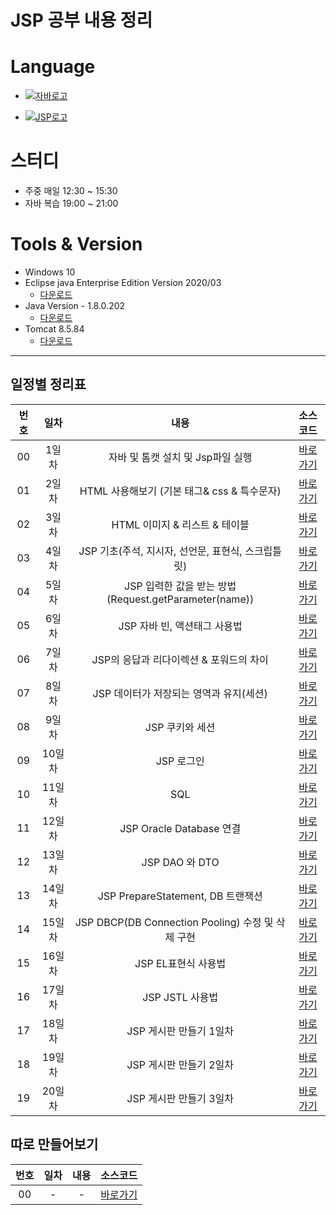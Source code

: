 #  JSP 공부 내용 정리

# Language 
- [![자바로고](https://img.shields.io/badge/Java-007396?style=for-the-badge&logo=java&logoColor=white)](https://www.oracle.com/kr/java/)

- [![JSP로고](https://img.shields.io/badge/JSP-E34F26?style=for-the-badge&logo=&logoColor=white)](https://javaee.github.io/javaee-spec/javadocs/)


# 스터디
- 주중 매일 12:30 ~ 15:30
- 자바 복습 19:00 ~ 21:00

# Tools & Version

- Windows 10
- Eclipse java Enterprise Edition Version 2020/03
    - [다운로드](https://www.eclipse.org/downloads/packages/release/2020-03/r)
- Java Version - 1.8.0.202
    - [다운로드](https://www.oracle.com/java/technologies/javase/javase8-archive-downloads.html)
- Tomcat 8.5.84
    - [다운로드](https://tomcat.apache.org/download-80.cgi)

---
## 일정별 정리표

| 번호 | 일차 | 내용 | 소스코드 | 
| :---: | :---: | :---: | :---: |
| 00 | 1일차 | 자바 및 톰캣 설치 및 Jsp파일 실행 | [바로가기][day01] |
| 01 | 2일차 | HTML 사용해보기 (기본 태그& css & 특수문자) | [바로가기][day02] |
| 02 | 3일차 | HTML 이미지 & 리스트 & 테이블 | [바로가기][day03] |
| 03 | 4일차 | JSP 기초(주석, 지시자, 선언문, 표현식, 스크립틀릿) | [바로가기][day04] |
| 04 | 5일차 | JSP 입력한 값을 받는 방법(Request.getParameter(name)) | [바로가기][day05] |
| 05 | 6일차 | JSP 자바 빈, 액션태그 사용법 | [바로가기][day06] |
| 06 | 7일차 | JSP의 응답과 리다이렉션 & 포워드의 차이 | [바로가기][day07] |
| 07 | 8일차 | JSP 데이터가 저장되는 영역과 유지(세션) | [바로가기][day08] |
| 08 | 9일차 | JSP 쿠키와 세션 | [바로가기][day09] |
| 09 | 10일차 | JSP 로그인 | [바로가기][day10] |
| 10 | 11일차 | SQL | [바로가기][day11] |
| 11 | 12일차 | JSP Oracle Database 연결 | [바로가기][day12] |
| 12 | 13일차 | JSP DAO 와 DTO | [바로가기][day13] |
| 13 | 14일차 | JSP PrepareStatement, DB 트랜잭션 | [바로가기][day13] |
| 14 | 15일차 | JSP DBCP(DB Connection Pooling) 수정 및 삭제 구현 | [바로가기][day15] |
| 15 | 16일차 | JSP EL표현식 사용법 | [바로가기][day16] |
| 16 | 17일차 | JSP JSTL 사용법 | [바로가기][day17] |
| 17 | 18일차 | JSP 게시판 만들기 1일차 | [바로가기][day18] |
| 18 | 19일차 | JSP 게시판 만들기 2일차 | [바로가기][day19] |
| 19 | 20일차 | JSP 게시판 만들기 3일차 | [바로가기][day20] |

## 따로 만들어보기
| 번호 | 일차 | 내용 | 소스코드 | 
| :---: | :---: | :---: | :---: |
| 00 | - | - | [바로가기][etc] |

[day01]: ./Day01/WebContent/
[day02]: ./Day02/WebContent/
[day03]: ./Day03/WebContent/
[day04]: ./Day04/WebContent/
[day05]: ./Day05/WebContent/
[day06]: ./Day06/WebContent/
[day07]: ./Day07/WebContent/
[day08]: ./Day08/WebContent/
[day09]: ./Day09/WebContent/
[day10]: ./Day10/WebContent/
[day11]: ./Day11/WebContent/
[day12]: ./Day12/WebContent/
[day13]: ./Day13/WebContent/
[day14]: ./Day14/WebContent/
[day15]: ./Day15/WebContent/
[day16]: ./Day16/WebContent/
[day17]: ./Day17/WebContent/
[day18]: ./Last/WebContent/
[day19]: ./Last/WebContent/
[day20]: ./Last/WebContent/
[etc]: ./MVC/WebContent/

